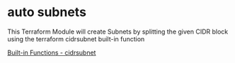 # auto subnets
This Terraform Module will create Subnets by splitting the given CIDR block using the terraform cidrsubnet built-in function

[Built-in Functions - cidrsubnet](https://www.terraform.io/docs/configuration/interpolation.html#cidrsubnet-iprange-newbits-netnum-" "Built-in Functions")

